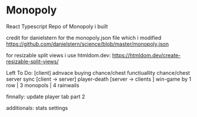 # Monopoly
 React Typescript Repo of Monopoly i built

credit for danielstern for the monopoly.json file which i modified
https://github.com/danielstern/science/blob/master/monopoly.json

for resizable split views i use htmldom.dev:
https://htmldom.dev/create-resizable-split-views/

Left To Do:
[client] adnvace buying
chance/chest functiuallity
chance/chest server sync
[client -> server] player-death
[server -> clients ]  win-game by 1 row | 3 monopols | 4 rainwails

finnally:
update player tab part 2

additionals:
stats
settings